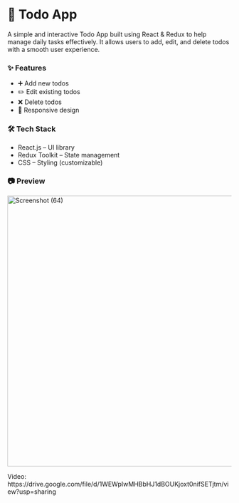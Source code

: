 

<h1>📌 Todo App</h1>
<p>A simple and interactive Todo App built using React & Redux to help manage daily tasks effectively.
It allows users to add, edit, and delete todos with a smooth user experience.</p>
<h3>✨ Features</h3>
<ul>
  <li>➕ Add new todos</li>
  <li>✏️ Edit existing todos</li>
  <li>❌ Delete todos</li>
  <li>📱 Responsive design</li>
</ul>
<h3>🛠️ Tech Stack</h3>

<ul>
  <li>React.js – UI library</li>
  <li>Redux Toolkit – State management</li>
  <li>CSS – Styling (customizable)</li>
</ul>
<h3>📷 Preview</h3>

<img width="1365" height="608" alt="Screenshot (64)" src="https://github.com/user-attachments/assets/10de9079-3b06-4941-9183-7447662755f5" />

<p>Video: https://drive.google.com/file/d/1WEWpIwMHBbHJ1dBOUKjoxt0nifSETjtm/view?usp=sharing </p>

